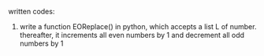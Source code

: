 written codes:
1) write a function EOReplace() in python, which accepts a list L of number. thereafter, it increments all even numbers by 1 and decrement all odd numbers by 1
